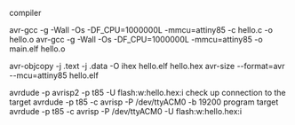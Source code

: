 compiler

avr-gcc -g -Wall -Os -DF_CPU=1000000L -mmcu=attiny85  -c hello.c -o hello.o
avr-gcc -g -Wall -Os -DF_CPU=1000000L -mmcu=attiny85 -o main.elf hello.o

avr-objcopy -j .text -j .data -O ihex hello.elf hello.hex
avr-size --format=avr --mcu=attiny85 hello.elf


avrdude -p avrisp2 -p t85 -U flash:w:hello.hex:i
check up connection to the target
avrdude -p t85 -c avrisp -P /dev/ttyACM0 -b 19200 
program target
avrdude -p t85 -c avrisp -P /dev/ttyACM0 -U flash:w:hello.hex:i
